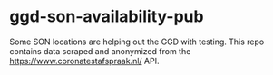 # ggd-son-availability-pub
Some SON locations are helping out the GGD with testing. This repo contains data scraped and anonymized from the https://www.coronatestafspraak.nl/ API.
